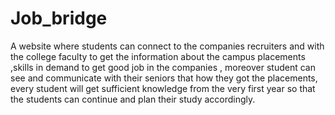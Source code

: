 # Job_bridge
A website where students can connect to the companies recruiters and with the college faculty to get the information about the campus placements ,skills in demand to get good job in the companies , moreover student can see and communicate with their seniors that how they got the placements, every student will get sufficient knowledge from the very first year so that the students can continue and plan their study accordingly.
